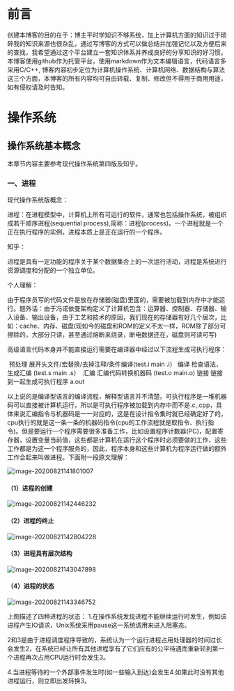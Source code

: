 # 前言

创建本博客的目的在于：博主平时学知识不够系统，加上计算机方面的知识过于琐碎我的知识来源也很杂乱，通过写博客的方式可以做总结并加强记忆以及方便后来的查找，我希望通过这个平台建立一套知识体系并养成良好的分享知识的好习惯。本博客使用github作为托管平台，使用markdown作为文本编辑语言，代码语言多采用C/C++, 博客内容初步定位为计算机操作系统、计算机网络、数据结构与算法这三个方面，本博客的所有内容均可自由转载、复制、修改但不得用于商用用途，如有侵权请及时告知。

# 操作系统

## 操作系统基本概念

本章节内容主要参考现代操作系统第四版及知乎。

### 一、进程

现代操作系统版概念：

进程：在进程模型中，计算机上所有可运行的软件，通常也包括操作系统，被组织成若干顺序进程(sequential process),简称：进程(process)。一个进程就是一个正在执行程序的实例，进程本质上是正在运行的一个程序。

知乎：

进程是具有一定功能的程序关于某个数据集合上的一次运行活动，进程是系统进行资源调度和分配的一个独立单位。

个人理解：

由于程序员写的代码文件是放在存储器(磁盘)里面的，需要被加载到内存中才能运行。题外话：由于冯诺依曼架构定义了计算机包含：运算器、控制器、存储器、输入设备、输出设备，由于工艺和技术的原因，我们现在的存储器有好几个层次，比如：cache、内存、磁盘(现如今的磁盘和ROM的定义不太一样，ROM除了部分可擦除的，大部分只读，甚至通过熔断来烧录，断电数据还在，磁盘则可读可写)

高级语言代码本身并不能直接运行需要在编译器中经过以下流程生成可执行程序：

​									预处理  展开头文件/宏替换/去掉注释/条件编译(test.i main .i）
 									  编译   检查语法，生成汇编                               (test.s main .s）
​									   汇编   汇编代码转换机器码                               (test.o main.o)
  									 链接   链接到一起生成可执行程序                             a.out

以上说的是编译型语言的编译流程，解释型语言并不清楚。可执行程序是一堆机器码可以直接被计算机运行，所以是可执行程序被加载到内存中而不是.c,.cpp，具体来说汇编指令与机器码是一一对应的，这是在设计指令集时就已经确定好了的，cpu执行的就是这一条一条的机器码指令(cpu的工作流程就是取指令、执行指令)。但是要运行一个程序需要很多准备工作，比如设置程序计数器(PC)，配置寄存器，设置变量当前值，这些都是计算机在运行这个程序时必须要做的工作，这些工作都是为这一个程序服务的，因此，程序本身和这些计算机为程序运行做的额外工作合起来叫做进程。下面附一段原文理解：

![image-20200821141801007](/home/michael/.config/Typora/typora-user-images/image-20200821141801007.png)

#### （1）进程的创建

![image-20200821142446232](/home/michael/.config/Typora/typora-user-images/image-20200821142446232.png)

#### （2）进程的终止

![image-20200821142804228](/home/michael/.config/Typora/typora-user-images/image-20200821142804228.png)

#### （3）进程具有层次结构

![image-20200821143047898](/home/michael/.config/Typora/typora-user-images/image-20200821143047898.png)

#### （4）进程的状态

![image-20200821143346752](/home/michael/.config/Typora/typora-user-images/image-20200821143346752.png)

上图描述了四种进程的状态：
1.在操作系统发现进程不能继续运行时发生，例如该进程产生IO请求，Unix系统采用pause这一系统调用来进入阻塞态。

2和3是由于进程调度程序导致的，系统认为一个运行进程占用处理器的时间过长会发生2，在系统已经让所有其他进程享有了它们应有的公平待遇而重新轮到第一个进程再次占用CPU运行时会发生3。

4.当进程等待的一个外部事件发生时(如一些输入到达)会发生4.如果此时没有其他进程运行，则立即出发转换3。
